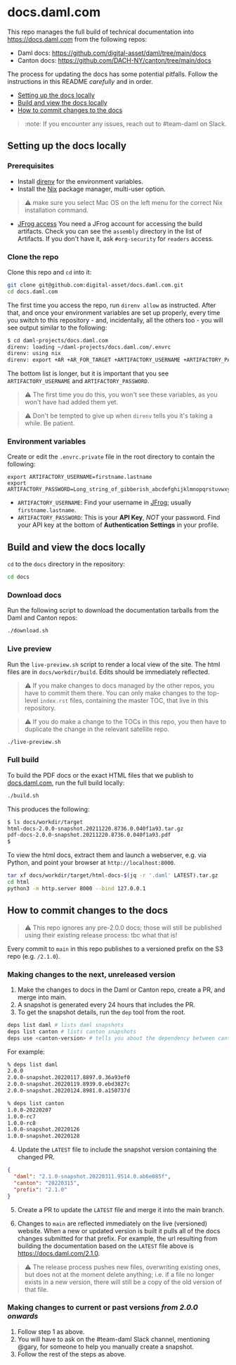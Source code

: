 # docs.daml.com

This repo manages the full build of technical documentation into https://docs.daml.com from the following repos:

* Daml docs: https://github.com/digital-asset/daml/tree/main/docs
* Canton docs: https://github.com/DACH-NY/canton/tree/main/docs

The process for updating the docs has some potential pitfalls. Follow the instructions in this README *carefully* and in order.

- [Setting up the docs locally](https://github.com/digital-asset/docs.daml.com#setting-up-the-docs-locally)
- [Build and view the docs locally](https://github.com/digital-asset/docs.daml.com#build-and-view-the-docs-locally)
- [How to commit changes to the docs](https://github.com/digital-asset/docs.daml.com#how-to-update-the-docs)

> :note: If you encounter any issues, reach out to #team-daml on Slack.

## Setting up the docs locally

### Prerequisites

* Install [direnv](https://github.com/direnv/direnv/blob/master/docs/installation.md) for the environment variables.
* Install the [Nix](https://nixos.org/download.html) package manager, multi-user option. 

> :warning: make sure you select Mac OS on the left menu for the correct Nix installation command.
  
* [JFrog access](https://digitalasset.jfrog.io/ui/admin/artifactory/user_profile)
  You need a JFrog account for accessing the build artifacts. Check you can see the `assembly` directory in the list of Artifacts. If you don't have it, ask `#org-security` for `readers` access.

### Clone the repo

Clone this repo and `cd` into it:

```zsh
git clone git@github.com:digital-asset/docs.daml.com.git
cd docs.daml.com
```

The first time you access the repo, run `direnv allow` as instructed. After that, and once your environment variables are set up properly, every time you switch to this repository - and, incidentally, all the others too - you will see output similar to the following:

```zsh
$ cd daml-projects/docs.daml.com
direnv: loading ~/daml-projects/docs.daml.com/.envrc
direnv: using nix
direnv: export +AR +AR_FOR_TARGET +ARTIFACTORY_USERNAME +ARTIFACTORY_PASSWORD ...
```

The bottom list is longer, but it is important that you see `ARTIFACTORY_USERNAME` and `ARTIFACTORY_PASSWORD`.

> :warning: The first time you do this, you won't see these variables, as you won't have had added them yet.

> :warning: Don't be tempted to give up when `direnv` tells you it's taking a while. Be patient.

### Environment variables

Create or edit the `.envrc.private` file in the root directory to contain the following:

```plaintext
export ARTIFACTORY_USERNAME=firstname.lastname
export ARTIFACTORY_PASSWORD=Long_string_of_gibberish_abcdefghijklmnopqrstuvwxyzABCDEFGHIJKLMNOPQRSTUV
```

- `ARTIFACTORY_USERNAME`: 
  Find your username in [JFrog](https://digitalasset.jfrog.io/ui/admin/artifactory/user_profile); usually `firstname.lastname`.
- `ARTIFACTORY_PASSWORD`: 
  This is your **API Key**, *NOT* your password. Find your API key at the bottom of **Authentication Settings** in your profile.

## Build and view the docs locally

`cd` to the `docs` directory in the repository:

```zsh
cd docs
```

### Download docs

Run the following script to download the documentation tarballs from the Daml and Canton repos:

```zsh
./download.sh
```

### Live preview

Run the `live-preview.sh` script to render a local view of the site. The html files are in `docs/workdir/build`. Edits should be immediately reflected.

> :warning: If you make changes to docs managed by the other repos, you have to commit them there. You can only make changes to the top-level `index.rst` files, containing the master TOC, that live in this repository. 

> :warning: If you do make a change to the TOCs in this repo, you then have to duplicate the change in the relevant satellite repo.

```zsh
./live-preview.sh
```

### Full build

To build the PDF docs or the exact HTML files that we publish to [docs.daml.com](https://docs.daml.com), run the full build locally:

```zsh
./build.sh
```

This produces the following:

```zsh
$ ls docs/workdir/target
html-docs-2.0.0-snapshot.20211220.8736.0.040f1a93.tar.gz
pdf-docs-2.0.0-snapshot.20211220.8736.0.040f1a93.pdf
$
```

To view the html docs, extract them and launch a webserver, e.g. via Python, and point your browser at `http://localhost:8000`.

```zsh
tar xf docs/workdir/target/html-docs-$(jq -r '.daml' LATEST).tar.gz
cd html
python3 -m http.server 8000 --bind 127.0.0.1
```

## How to commit changes to the docs

> :warning: This repo ignores any pre-2.0.0 docs; those will still be published using their existing release process: tbc what that is!

Every commit to `main` in this repo publishes to a versioned prefix on the S3 repo (e.g. `/2.1.0`).

### Making changes to the next, unreleased version

1. Make the changes to docs in the Daml or Canton repo, create a PR, and merge into main.
2. A snapshot is generated every 24 hours that includes the PR.
3. To get the snapshot details, run the `dep` tool from the root.

```zsh
deps list daml # lists daml snapshots
deps list canton # lists canton snapshots
deps use <canton-version> # tells you about the dependency between canton and daml
```

For example:

```zsh
% deps list daml
2.0.0
2.0.0-snapshot.20220117.8897.0.36a93ef0
2.0.0-snapshot.20220119.8939.0.ebd3827c
2.0.0-snapshot.20220124.8981.0.a150737d
```

```zsh
% deps list canton
1.0.0-20220207
1.0.0-rc7
1.0.0-rc8
1.0.0-snapshot.20220126
1.0.0-snapshot.20220128
```

4. Update the `LATEST` file to include the snapshot version containing the changed PR. 

```json
{
  "daml": "2.1.0-snapshot.20220311.9514.0.ab6e085f",
  "canton": "20220315",
  "prefix": "2.1.0"
}
```

5. Create a PR to update the `LATEST` file and merge it into the main branch.

6. Changes to `main` are reflected immediately on the live (versioned) website. When a new or updated version is built it pulls all of the docs changes submitted for that prefix. For example, the url resulting from building the documentation based on the `LATEST` file above is https://docs.daml.com/2.1.0.

> :warning: The release process pushes new files, overwriting existing ones, but does not at the moment delete anything; i.e. if a file no longer exists in a new version, there will still be a copy of the old version of that file.

### Making changes to current or past versions *from 2.0.0 onwards*

1. Follow step 1 as above.
2. You will have to ask on the #team-daml Slack channel, mentioning @gary, for someone to help you manually create a snapshot.
3. Follow the rest of the steps as above.